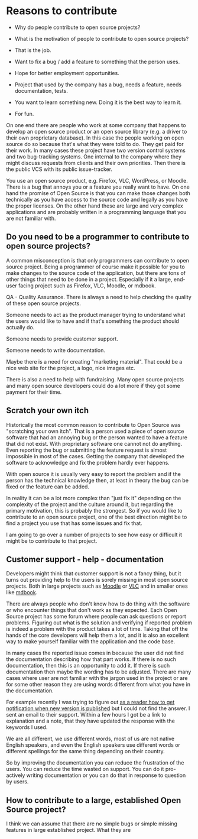 # Reasons to contribute

* Why do people contribute to open source projects?
* What is the motivation of people to contribute to open source projects?


* That is the job.
* Want to fix a bug / add a feature to something that the person uses.

* Hope for better employment opportunities.
* Project that used by the company has a bug, needs a feature, needs documentation, tests.
* You want to learn something new. Doing it is the best way to learn it.
* For fun.


On one end there are people who work at some company that happens to develop an open source product or an open source library (e.g. a driver to their own proprietary database).
In this case the people working on open source do so because that's what they were told to do. They get paid for their work. In many cases these project have two version control systems and two bug-tracking systems.
One internal to the company where they might discuss requests from clients and their own priorities. Then there is the public VCS with its public issue-tracker.

You use an open source product, e.g. Firefox, VLC, WordPress, or Moodle. There is a bug that annoys you or a feature you really want to have. On one hand the promise of Open Source is that you can make those changes
both technically as you have access to the source code and legally as you have the proper licenses. On the other hand these are large and very complex applications and are probably written in a programming language
that you are not familiar with.


## Do you need to be a programmer to contribute to open source projects?

A common misconception is that only programmers can contribute to open source project. Being a programmer of course make it possible for you to make changes to the source code of the application,
but there are tons of other things that need to be done in a project. Especially if it a large, end-user facing project such as Firefox, VLC, Moodle, or mdbook.

QA - Quality Assurance. There is always a need to help checking the quality of these open source projects.

Someone needs to act as the product manager trying to understand what the users would like to have and if that's something the product should actually do.

Someone needs to provide customer support.

Someone needs to write documentation.

Maybe there is a need for creating "marketing material". That could be a nice web site for the project, a logo, nice images etc.

There is also a need to help  with fundraising. Many open source projects and many open source developers could do a lot more if they got some payment for their time.



## Scratch your own itch

Historically the most common reason to contribute to Open Source was "scratching your own itch". That is a person used a piece of open source software that had an annoying bug or
the person wanted to have a feature that did not exist. With proprietary software one cannot not do anything. Even reporting the bug or submitting the feature request is almost
impossible in most of the cases. Getting the company that developed the software to acknowledge and fix the problem hardly ever happens.

With open source it is usually very easy to report the problem and if the person has the technical knowledge then, at least in theory the bug can be fixed or the feature can be added.

In reality it can be a lot more complex than "just fix it" depending on the complexity of the project and the culture around it, but regarding the primary motivation, this is probably
the strongest. So if you would like to contribute to an open source project, one of the best direction might be to find a project you use that has some issues and fix that.

I am going to go over a number of projects to see how easy or difficult it might be to contribute to that project.


## Customer support - help - documentation

Developers might think that customer support is not a fancy thing, but it turns out providing help to the users is sorely missing in most open source projects.
Both in large projects such as [Moodle](https://moodle.org/) or [VLC](https://www.videolan.org/) and in smaller ones like [mdbook](https://rust-lang.github.io/mdBook/).

There are always people who don't know how to do thing with the software or who encounter things that don't work as they expected. Each Open Source project has some forum
where people can ask questions or report problems. Figuring out what is the solution and verifying if reported problem is indeed a problem with the product takes a lot
of time. Taking that off the hands of the core developers will help them a lot, and it is also an excellent way to make yourself familiar with the application and the code base.

In many cases the reported issue comes in because the user did not find the documentation describing how that part works. If there is no such documentation, then this is an opportunity
to add it. If there is such documentation then maybe the wording has to be adjusted. There are many cases where user are not familiar with the jargon used in the project or are
for some other reason they are using words different from what you have in the documentation.

For example recently I was trying to figure out [as a reader how to get notification when new version is published](https://help.leanpub.com/en/?q=as+a+reader+how+to+get+notification+when+new+version+is+published)
but I could not find the answer. I sent an email to their support. Within a few hours I got be a link to explanation and a note, that they have updated the response with the keywords I used.

We are all different, we use different words, most of us are not native English speakers, and even the English speakers use different words or different spellings for the same thing depending on their country.

So by improving the documentation you can reduce the frustration of the users. You can reduce the time wasted on support. You can do it pro-actively writing documentation or you can do that in response to
question by users.









## How to contribute to a large, established Open Source project?

I think we can assume that there are no simple bugs or simple missing features in large established project. What they are




